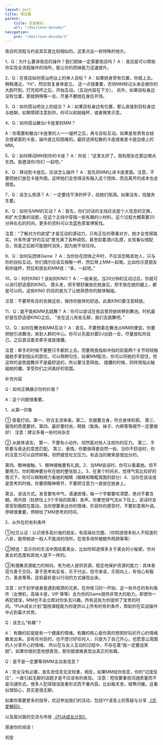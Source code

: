 ```yaml
---
layout: post
title: 夜店篇
parent:
    title: 恋爱解码
    url: "/doc/love-decode/"
navigation: 
    pre: "/doc/love-decode/3"
---
```


夜店的流程与约会其实是比较相似的，这里点出一些特殊的地方。

1、Q：为什么要讲夜店的操作？我们把妹一定需要夜店吗？
A： 夜店是可以帮助你实现全流程操作的场所，能让你的把妹能力迅速提升。


2、Q：在夜店如何搭讪吧台上的单人目标？
A：如果她身旁有位置，你就上去。稍稍凑近。“Hi”，然后恢复身体直立。 这一点很重要，否则MM转过头来会被你的大脸吓到。打完招呼之后，开始互动。（互动内容在下方）。 另外，如果目标身边没有位置，那就稍稍等一会，尽量不要她在身后开场。

3、Q：如何搭讪吧台上的组合？ 
A：如果目标身边有位置，那么直接到目标身边与她聊。如果障碍注意到你，你可以和她碰杯，或者微笑示意。

4、Q：如何搭讪散台/卡座里的MM？ 

A：你需要和散台/卡座里的人一一碰杯之后，再与目标互动。如果是有男有女结合很紧密的卡座，操作是比较困难的。最好选择松散的卡座或者是卡座边缘上的MM。

5、Q：如何移动MM到你的卡座？ 
A：你说：“这里太挤了。我和朋友在那边喝点东西。我邀请你/你们 一起吧。”

6、Q：移动到卡座后，应该怎么操作？ 
A：首先将MM让进卡座里面。注意，不要把她们放在卡座外围，这样她们会觉得没有融入这个团体，而且离开的成本也会很低。

7、Q：该怎么倒酒？ 
A：一定要找干净的杯子，给她们倒酒。如果没有，找服务生要。

8、Q：如何与MM的互动？ 
A：首先，你们对话的主线应该是个人信息的交换，和扩大交集的话题，在这个主线中穿插一些有趣的小材料。这个过程大概需要20分钟左右的时间，更多的资料可以去蓝色答案博客找。
 
注意：“了解对方的欲望”才是互动的源动力，只有正在的尊重对方，她才会觉得踏实。许多所谓“好的互动”里充满了各种调侃，甚至趁着酒兴乱摸，女孩看似很配合，但是之后她可能随时消失，因为她不信任你。

9、Q：如何玩团体Game ？ 
A：当你处在团体之中时，不应该忽略其他人，只与你的目标互动。你们偶尔应该互相敬一杯，然后带上MM一起喝。比如你示意朋友和你碰杯，然后和朋友的MM说：“来，一起吧。”

10、Q：何时KINO？该如何KINO？
A：一般来说。当20分钟的互动过后，你就可以进行舒适感的KINO。 摸头发，把手臂舒展放在她身后，把手放在她的腿上，都是可以的。这些KINO 的目的是为了让她熟悉你的肢体触碰。 

注意：不要带有目的去做这些，保持你肢体的舒适。此类KINO要注意释放。

11、Q：能不能和MM去跳舞？ 
A：你可以尝试在夜店里将她转移到舞池。时机最好是在舒适感KINO之后。 “坐在这儿有些无聊，我们去跳舞吧。”

12、Q：如何在舞池和MM互动？
A：首先，不要想着在舞池占MM的便宜。你要把她引进舞池，来到人群的中心。你可以先面对着DJ台跳一会，尽量放松你自己。之后尝试着去牵手或是搂腰。

注意：牵手的时候不要整只手都抓上去。而要用食指和中指的前面两个关节轻轻触碰她手掌到指尖的部位。可以稍稍勾住，如果MM配合，你可以将她的手捏住，但这样的姿势跳舞并不是最舒适的，所以要注意释放。 搂腰的时候，同样用指尖触碰她的腰。享受你们之间美好的氛围。


补充内容


Q：如何正确展示你的价值？
 
A：这个问题很重要。

1、从第一印象

① 穿着打扮。第一、符合主流审美。第二、衣服要合身，符合身体轮廓。 第三、服饰的质感要好。第四、最好要时尚，精致（鬓角、袜子、内裤等等细节一定要做好）
注意：建议多看一些时尚杂志
  
② 从肢体语言。
第一、不要有小动作。坦然面对他人注视你的压力。
第二、手势要与表达的意思匹配。
第三、表情。你要做得更自然一些。当你不舒适时，你的注意力可以自然转移。坦然接受社交压力。有适当的微笑是很加分的。 

第四、眼神接触。1、眼神接触要有礼貌。2、当MM说话时，你可以看着她。但不要用力，你的眼神要分布在她的整张脸上。3、在某个时间点，觉得气氛比较好的情况下，你可以稍稍用力看她的眼睛（眼睛和眼眶周围的部分）4、当你在说话或是思考的时候，你要把眼神移开，不要把注意力一直放在她身上。

第五、说话方式。发音要有中气，语速放慢，每一个字都要咬清楚，绝对不要含糊。用丹田（肚脐往上3个手指的距离）发声。你要觉得气流从下往上，说话时会感受到胸腔在震动。当你想要表达你的情绪，形容你的感受时，不要刻意用升调。停顿很重要，停顿给了MM思考的时间。

2、从外在的有利条件

①社交认证：认识很多高价值的朋友，有高端社交圈，（你知道很多别人不知道的八卦，能带她进一般人不能进的场所，在很多场所被额外照顾等等）

②预选：显示你的生活中围绕着美女，比如你知道很多关于美女的小秘密，你对美女的态度和其他人是不一样的。

③有搜集资源能力的倾向，有为他人提供资源，稳定地保护资源的能力：具体表现为善于交际，善于思考和反省，乐于付出，信守承诺，乐观向上，有恒心有毅力，善良等等。这些最好是以行动的方式展现出来。

注意：对于初学或者是遇到瓶颈的兄弟，在你练习的一开始，这一些外在的有利条件（女僚机，高端卡座，VIP 等等）会为你的Game提供非常大的助力。即使你一再犯错误，MM也不会立即对你失去兴趣。所有这些为你提供了宝贵的时间。“PUA成长计划”面授课程能为你提供以上所有的有利条件，帮助你在实战操作中占到最大优势。


Q：该怎么“有趣”？ 

A： 有趣的前提是有一个健康的情绪。有趣的核心是你真的想把好玩的开心的情绪散发出来。没有任何目的，也不想讨好任何人，只是为了自己开心，也愿意让周围的人分享开心的情绪。 所以在与女人互动的过程中，不存在着“我一定要逗笑她”。如果你很刻意地想表现，那你就很难表现出真正的有趣。 

Q：是不是一定要等待MM主动发信息？ 

A：完全没有必要。谁先发信息无足轻重，相反，如果MM给你信息，你的“过度反应”，一直引起无聊的话题才是不应该有的表现。
注意：短信要重视沟通质量而不是沟通形式。很多人犯得错误是重形式而不重内容。比如每天发，嘘寒问暖。这看似很贴心，其实是很无聊。



如果你需要更多的指导，欢迎参加我们的活动，包括YY语音上的答疑与分享
[《恋爱解码》](/course/love-decode)
 
以及面对面的交流与传授
[《PUA成长计划》](/course/project-pua)


感谢你的阅读！

祝安